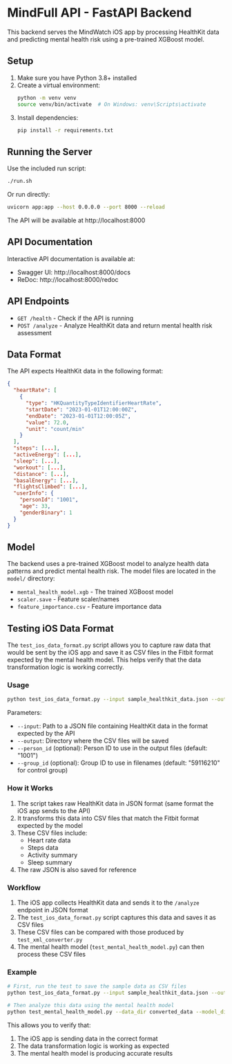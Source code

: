 # MindFull API - FastAPI Backend

This backend serves the MindWatch iOS app by processing HealthKit data and predicting mental health risk using a pre-trained XGBoost model.

## Setup

1. Make sure you have Python 3.8+ installed
2. Create a virtual environment:
   ```bash
   python -m venv venv
   source venv/bin/activate  # On Windows: venv\Scripts\activate
   ```
3. Install dependencies:
   ```bash
   pip install -r requirements.txt
   ```

## Running the Server

Use the included run script:

```bash
./run.sh
```

Or run directly:

```bash
uvicorn app:app --host 0.0.0.0 --port 8000 --reload
```

The API will be available at http://localhost:8000

## API Documentation

Interactive API documentation is available at:
- Swagger UI: http://localhost:8000/docs
- ReDoc: http://localhost:8000/redoc

## API Endpoints

- `GET /health` - Check if the API is running
- `POST /analyze` - Analyze HealthKit data and return mental health risk assessment

## Data Format

The API expects HealthKit data in the following format:

```json
{
  "heartRate": [
    {
      "type": "HKQuantityTypeIdentifierHeartRate",
      "startDate": "2023-01-01T12:00:00Z",
      "endDate": "2023-01-01T12:00:05Z",
      "value": 72.0,
      "unit": "count/min"
    }
  ],
  "steps": [...],
  "activeEnergy": [...],
  "sleep": [...],
  "workout": [...],
  "distance": [...],
  "basalEnergy": [...],
  "flightsClimbed": [...],
  "userInfo": {
    "personId": "1001",
    "age": 33,
    "genderBinary": 1
  }
}
```

## Model

The backend uses a pre-trained XGBoost model to analyze health data patterns and predict mental health risk. The model files are located in the `model/` directory:

- `mental_health_model.xgb` - The trained XGBoost model
- `scaler.save` - Feature scaler/names
- `feature_importance.csv` - Feature importance data

## Testing iOS Data Format

The `test_ios_data_format.py` script allows you to capture raw data that would be sent by the iOS app and save it as CSV files in the Fitbit format expected by the mental health model. This helps verify that the data transformation logic is working correctly.

### Usage

```bash
python test_ios_data_format.py --input sample_healthkit_data.json --output converted_data
```

Parameters:
- `--input`: Path to a JSON file containing HealthKit data in the format expected by the API
- `--output`: Directory where the CSV files will be saved
- `--person_id` (optional): Person ID to use in the output files (default: "1001")
- `--group_id` (optional): Group ID to use in filenames (default: "59116210" for control group)

### How it Works

1. The script takes raw HealthKit data in JSON format (same format the iOS app sends to the API)
2. It transforms this data into CSV files that match the Fitbit format expected by the model
3. These CSV files include:
   - Heart rate data
   - Steps data
   - Activity summary
   - Sleep summary
4. The raw JSON is also saved for reference

### Workflow

1. The iOS app collects HealthKit data and sends it to the `/analyze` endpoint in JSON format
2. The `test_ios_data_format.py` script captures this data and saves it as CSV files
3. These CSV files can be compared with those produced by `test_xml_converter.py`
4. The mental health model (`test_mental_health_model.py`) can then process these CSV files

### Example

```bash
# First, run the test to save the sample data as CSV files
python test_ios_data_format.py --input sample_healthkit_data.json --output converted_data

# Then analyze this data using the mental health model
python test_mental_health_model.py --data_dir converted_data --model_dir model
```

This allows you to verify that:
1. The iOS app is sending data in the correct format
2. The data transformation logic is working as expected
3. The mental health model is producing accurate results 